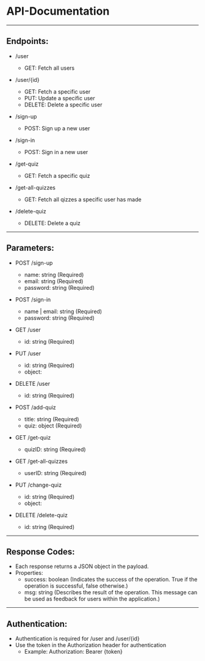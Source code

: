 # API-Documentation

---
## Endpoints:
- /user
	- GET: Fetch all users

- /user/{id}
	- GET: Fetch a specific user
	- PUT: Update a specific user
	- DELETE: Delete a specific user


- /sign-up
	- POST: Sign up a new user

- /sign-in
	- POST: Sign in a new user

- /get-quiz
	- GET: Fetch a specific quiz

- /get-all-quizzes
	- GET: Fetch all qizzes a specific user has made

- /delete-quiz
	- DELETE: Delete a quiz

---
## Parameters:
- POST /sign-up
	- name: string (Required)
	- email: string  (Required)
	- password: string (Required)

- POST /sign-in
	- name | email: string (Required)
	- password: string (Required)

- GET /user
	- id: string (Required)

- PUT /user
	- id: string (Required)
	- object: 

- DELETE /user
	- id: string (Required)

- POST /add-quiz
	- title: string (Required)
	- quiz: object (Required)

- GET /get-quiz
	- quizID: string (Required)

- GET /get-all-quizzes
	- userID: string (Required)

- PUT /change-quiz
	- id: string (Required)
	- object: 

- DELETE /delete-quiz
	- id: string (Required)

---
## Response Codes:
- Each response returns a JSON object in the payload.
- Properties:
    - success: boolean (Indicates the success of the operation. True if the operation is successful, false otherwise.)
    - msg: string (Describes the result of the operation. This message can be used as feedback for users within the application.)

---
## Authentication:
- Authentication is required for /user and /user/{id}
- Use the token in the Authorization header for authentication
	- Example: Authorization: Bearer {token}
